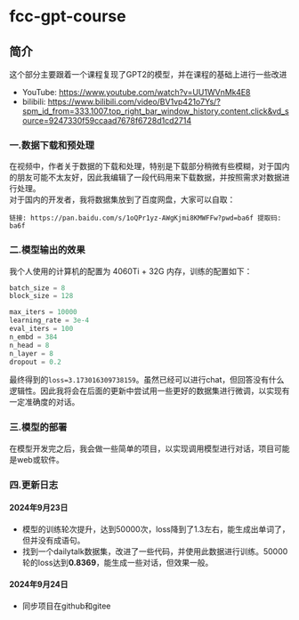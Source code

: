 # fcc-gpt-course

## 简介

这个部分主要跟着一个课程复现了GPT2的模型，并在课程的基础上进行一些改进

- YouTube: https://www.youtube.com/watch?v=UU1WVnMk4E8
- bilibili: https://www.bilibili.com/video/BV1vp421o7Ys/?spm_id_from=333.1007.top_right_bar_window_history.content.click&vd_source=9247330f59ccaad7678f6728d1cd2714

### 一.数据下载和预处理

在视频中，作者关于数据的下载和处理，特别是下载部分稍微有些模糊，对于国内的朋友可能不太友好，因此我编辑了一段代码用来下载数据，并按照需求对数据进行处理。  
对于国内的开发者，我将数据集放到了百度网盘，大家可以自取：

    链接: https://pan.baidu.com/s/1oQPr1yz-AWgKjmi8KMWFFw?pwd=ba6f 提取码: ba6f

### 二.模型输出的效果

我个人使用的计算机的配置为 4060Ti + 32G 内存，训练的配置如下：

```python
batch_size = 8
block_size = 128

max_iters = 10000
learning_rate = 3e-4
eval_iters = 100
n_embd = 384
n_head = 8
n_layer = 8
dropout = 0.2
```

最终得到的`loss=3.173016309738159`。虽然已经可以进行chat，但回答没有什么逻辑性。因此我将会在后面的更新中尝试用一些更好的数据集进行微调，以实现有一定准确度的对话。

### 三.模型的部署

在模型开发完之后，我会做一些简单的项目，以实现调用模型进行对话，项目可能是web或软件。

### 四.更新日志

#### 2024年9月23日

- 模型的训练轮次提升，达到50000次，loss降到了1.3左右，能生成出单词了，但并没有成语句。
- 找到一个dailytalk数据集，改进了一些代码，并使用此数据进行训练。50000轮的loss达到**0.8369**，能生成一些对话，但效果一般。

#### 2024年9月24日

- 同步项目在github和gitee
